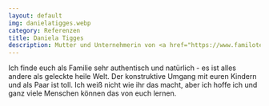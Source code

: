 ```yaml
---
layout: default
img: danielatigges.webp
category: Referenzen
title: Daniela Tigges
description: Mutter und Unternehmerin von <a href="https://www.familotel-ebbinghof.de/" target="_blank">Familotel Ebbinghof</a>
---
```


Ich finde euch als Familie sehr authentisch und natürlich - es ist alles andere als
geleckte heile Welt. Der konstruktive Umgang mit euren Kindern und als Paar ist toll.
Ich weiß nicht wie ihr das macht, aber ich hoffe ich und ganz viele Menschen können
das von euch lernen.
